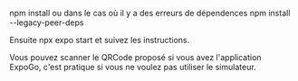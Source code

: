 npm install 
ou dans le cas où il y a des erreurs de dépendences
npm install --legacy-peer-deps

Ensuite npx expo start et suivez les instructions.

Vous pouvez scanner le QRCode proposé si vous avez l'application ExpoGo, c'est pratique si vous ne voulez pas utiliser le simulateur.
